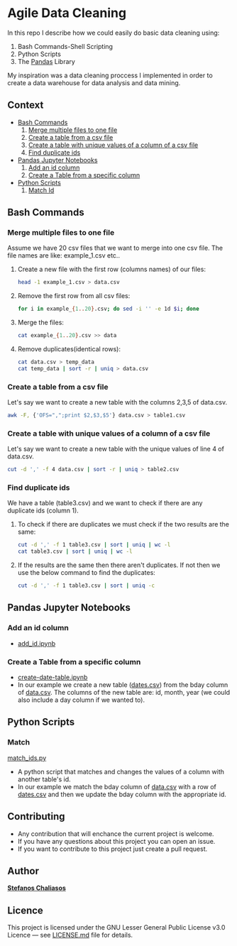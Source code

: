 # Agile Data Cleaning
In this repo I describe how we could easily do basic data cleaning using:

1. Bash Commands-Shell Scripting
2. Python Scripts
3. The [Pandas](https://pandas.pydata.org) Library

My inspiration was a data cleaning proccess I implemented in order to create a data warehouse for data analysis and data mining.

## Context

* [Bash Commands](#bash_commands)
	1. [Merge multiple files to one file](#merge)
	2. [Create a table from a csv file](#create1)
	3. [Create a table with unique values of a column of a csv file](#create2)
	4. [Find duplicate ids](#duplicates)
* [Pandas Jupyter Notebooks](#pandas)
	1. [Add an id column](#add_id)
	2. [Create a Table from a specific column](#create3)
* [Python Scripts](#python)
	1. [Match Id](#match)

## <a name="bash_commands"></a>Bash Commands

### <a name="merge"></a>Merge multiple files to one file
Assume we have 20 csv files that we want to merge into one csv file. The file names are like: example_1.csv etc..

1. Create a new file with the first row (columns names) of our files:

	```bash
	head -1 example_1.csv > data.csv
	```
2. Remove the first row from all csv files:

	```bash
	for i in example_{1..20}.csv; do sed -i '' -e 1d $i; done
	```
3. Merge the files:

	```bash
	cat example_{1..20}.csv >> data
	```
4. Remove duplicates(identical rows):

	```bash
	cat data.csv > temp_data
	cat temp_data | sort -r | uniq > data.csv
	```

### <a name="create1"></a>Create a table from a csv file
Let's say we want to create a new table with the columns 2,3,5 of data.csv.

```bash
awk -F, {'OFS=",";print $2,$3,$5'} data.csv > table1.csv
```

### <a name="create2"></a>Create a table with unique values of a column of a csv file
Let's say we want to create a new table with the unique values of line 4 of data.csv.

```bash
cut -d ',' -f 4 data.csv | sort -r | uniq > table2.csv
```

### <a name="duplicates"></a>Find duplicate ids
We have a table (table3.csv) and we want to check if there are any duplicate ids (column 1).

1. To check if there are duplicates we must check if the two results are the same:

	```bash
	cut -d ',' -f 1 table3.csv | sort | uniq | wc -l
	cat table3.csv | sort | uniq | wc -l
	```
2.  If the results are the same then there aren't duplicates. If not then we use the below command to find the duplicates:

	```bash
	cut -d ',' -f 1 table3.csv | sort | uniq -c
	```

## <a name="pandas"></a>Pandas Jupyter Notebooks

### <a name="add_id"></a>Add an id column

* [add_id.ipynb](https://github.com/StefanosChaliasos/agile-data-cleaning/blob/master/jupyter-notebooks/add_id.ipynb)

### Create a Table from a specific column

* [create-date-table.ipynb](https://github.com/StefanosChaliasos/agile-data-cleaning/blob/master/jupyter-notebooks/create-date-table.ipynb)
* In our example we create a new table ([dates.csv](https://github.com/StefanosChaliasos/agile-data-cleaning/blob/master/dummy_data/dates.csv)) from the bday column of [data.csv](https://github.com/StefanosChaliasos/agile-data-cleaning/blob/master/dummy_data/data.csv). The columns of the new table are: id, month, year (we could also include a day column if we wanted to).

## <a name="python"></a>Python Scripts

### <a name="match"></a>Match

[match_ids.py](https://github.com/StefanosChaliasos/agile-data-cleaning/blob/master/python-scripts/match_ids.py)

* A python script that matches and changes the values of a column with another table's id.
* In our example we match the bday column of [data.csv](https://github.com/StefanosChaliasos/agile-data-cleaning/blob/master/dummy_data/data.csv) with a row of [dates.csv](https://github.com/StefanosChaliasos/agile-data-cleaning/blob/master/dummy_data/dates.csv) and then we update the bday column with the appropriate id.


## Contributing
* Any contribution that will enchance the current project is welcome.
* If you have any questions about this project you can open an issue.
* If you want to contribute to this project just create a pull request.

## Author
**[Stefanos Chaliasos](https://github.com/StefanosChaliasos)**

## Licence
This project is licensed under the GNU Lesser General Public License v3.0 Licence — see [LICENSE.md]() file for details.
